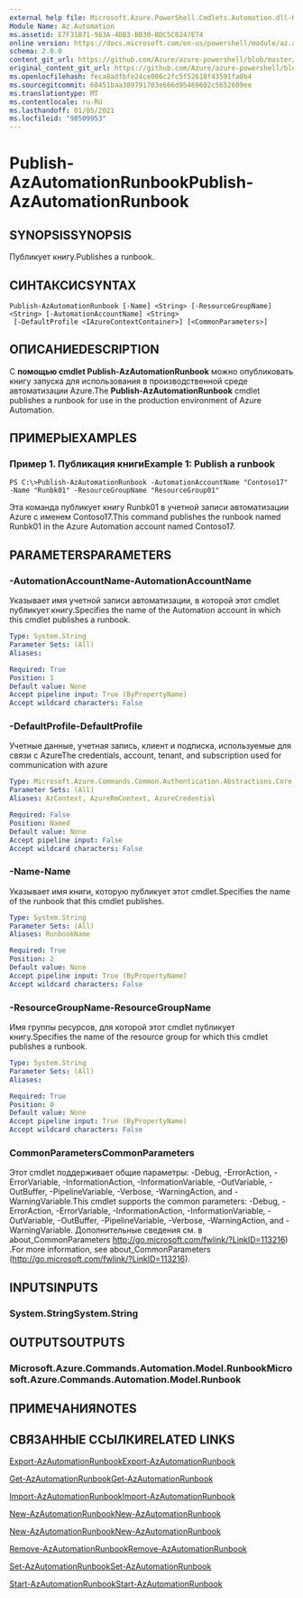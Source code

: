 ```yaml
---
external help file: Microsoft.Azure.PowerShell.Cmdlets.Automation.dll-Help.xml
Module Name: Az.Automation
ms.assetid: E7F31B71-983A-4DB3-BB30-BDC5C0247E74
online version: https://docs.microsoft.com/en-us/powershell/module/az.automation/publish-azautomationrunbook
schema: 2.0.0
content_git_url: https://github.com/Azure/azure-powershell/blob/master/src/Automation/Automation/help/Publish-AzAutomationRunbook.md
original_content_git_url: https://github.com/Azure/azure-powershell/blob/master/src/Automation/Automation/help/Publish-AzAutomationRunbook.md
ms.openlocfilehash: feca8adfbfe24ce006c2fc5f52618f43591fa0b4
ms.sourcegitcommit: 68451baa389791703e666d95469602c5652609ee
ms.translationtype: MT
ms.contentlocale: ru-RU
ms.lasthandoff: 01/05/2021
ms.locfileid: "98509953"
---
```

# <span data-ttu-id="0c468-101">Publish-AzAutomationRunbook</span><span class="sxs-lookup"><span data-stu-id="0c468-101">Publish-AzAutomationRunbook</span></span>

## <span data-ttu-id="0c468-102">SYNOPSIS</span><span class="sxs-lookup"><span data-stu-id="0c468-102">SYNOPSIS</span></span>
<span data-ttu-id="0c468-103">Публикует книгу.</span><span class="sxs-lookup"><span data-stu-id="0c468-103">Publishes a runbook.</span></span>

## <span data-ttu-id="0c468-104">СИНТАКСИС</span><span class="sxs-lookup"><span data-stu-id="0c468-104">SYNTAX</span></span>

```
Publish-AzAutomationRunbook [-Name] <String> [-ResourceGroupName] <String> [-AutomationAccountName] <String>
 [-DefaultProfile <IAzureContextContainer>] [<CommonParameters>]
```

## <span data-ttu-id="0c468-105">ОПИСАНИЕ</span><span class="sxs-lookup"><span data-stu-id="0c468-105">DESCRIPTION</span></span>
<span data-ttu-id="0c468-106">С **помощью cmdlet Publish-AzAutomationRunbook** можно опубликовать книгу запуска для использования в производственной среде автоматизации Azure.</span><span class="sxs-lookup"><span data-stu-id="0c468-106">The **Publish-AzAutomationRunbook** cmdlet publishes a runbook for use in the production environment of Azure Automation.</span></span>

## <span data-ttu-id="0c468-107">ПРИМЕРЫ</span><span class="sxs-lookup"><span data-stu-id="0c468-107">EXAMPLES</span></span>

### <span data-ttu-id="0c468-108">Пример 1. Публикация книги</span><span class="sxs-lookup"><span data-stu-id="0c468-108">Example 1: Publish a runbook</span></span>
```
PS C:\>Publish-AzAutomationRunbook -AutomationAccountName "Contoso17" -Name "Runbk01" -ResourceGroupName "ResourceGroup01"
```

<span data-ttu-id="0c468-109">Эта команда публикует книгу Runbk01 в учетной записи автоматизации Azure с именем Contoso17.</span><span class="sxs-lookup"><span data-stu-id="0c468-109">This command publishes the runbook named Runbk01 in the Azure Automation account named Contoso17.</span></span>

## <span data-ttu-id="0c468-110">PARAMETERS</span><span class="sxs-lookup"><span data-stu-id="0c468-110">PARAMETERS</span></span>

### <span data-ttu-id="0c468-111">-AutomationAccountName</span><span class="sxs-lookup"><span data-stu-id="0c468-111">-AutomationAccountName</span></span>
<span data-ttu-id="0c468-112">Указывает имя учетной записи автоматизации, в которой этот cmdlet публикует книгу.</span><span class="sxs-lookup"><span data-stu-id="0c468-112">Specifies the name of the Automation account in which this cmdlet publishes a runbook.</span></span>

```yaml
Type: System.String
Parameter Sets: (All)
Aliases:

Required: True
Position: 1
Default value: None
Accept pipeline input: True (ByPropertyName)
Accept wildcard characters: False
```

### <span data-ttu-id="0c468-113">-DefaultProfile</span><span class="sxs-lookup"><span data-stu-id="0c468-113">-DefaultProfile</span></span>
<span data-ttu-id="0c468-114">Учетные данные, учетная запись, клиент и подписка, используемые для связи с Azure</span><span class="sxs-lookup"><span data-stu-id="0c468-114">The credentials, account, tenant, and subscription used for communication with azure</span></span>

```yaml
Type: Microsoft.Azure.Commands.Common.Authentication.Abstractions.Core.IAzureContextContainer
Parameter Sets: (All)
Aliases: AzContext, AzureRmContext, AzureCredential

Required: False
Position: Named
Default value: None
Accept pipeline input: False
Accept wildcard characters: False
```

### <span data-ttu-id="0c468-115">-Name</span><span class="sxs-lookup"><span data-stu-id="0c468-115">-Name</span></span>
<span data-ttu-id="0c468-116">Указывает имя книги, которую публикует этот cmdlet.</span><span class="sxs-lookup"><span data-stu-id="0c468-116">Specifies the name of the runbook that this cmdlet publishes.</span></span>

```yaml
Type: System.String
Parameter Sets: (All)
Aliases: RunbookName

Required: True
Position: 2
Default value: None
Accept pipeline input: True (ByPropertyName)
Accept wildcard characters: False
```

### <span data-ttu-id="0c468-117">-ResourceGroupName</span><span class="sxs-lookup"><span data-stu-id="0c468-117">-ResourceGroupName</span></span>
<span data-ttu-id="0c468-118">Имя группы ресурсов, для которой этот cmdlet публикует книгу.</span><span class="sxs-lookup"><span data-stu-id="0c468-118">Specifies the name of the resource group for which this cmdlet publishes a runbook.</span></span>

```yaml
Type: System.String
Parameter Sets: (All)
Aliases:

Required: True
Position: 0
Default value: None
Accept pipeline input: True (ByPropertyName)
Accept wildcard characters: False
```

### <span data-ttu-id="0c468-119">CommonParameters</span><span class="sxs-lookup"><span data-stu-id="0c468-119">CommonParameters</span></span>
<span data-ttu-id="0c468-120">Этот cmdlet поддерживает общие параметры: -Debug, -ErrorAction, -ErrorVariable, -InformationAction, -InformationVariable, -OutVariable, -OutBuffer, -PipelineVariable, -Verbose, -WarningAction, and -WarningVariable.</span><span class="sxs-lookup"><span data-stu-id="0c468-120">This cmdlet supports the common parameters: -Debug, -ErrorAction, -ErrorVariable, -InformationAction, -InformationVariable, -OutVariable, -OutBuffer, -PipelineVariable, -Verbose, -WarningAction, and -WarningVariable.</span></span> <span data-ttu-id="0c468-121">Дополнительные сведения см. в about_CommonParameters http://go.microsoft.com/fwlink/?LinkID=113216) .</span><span class="sxs-lookup"><span data-stu-id="0c468-121">For more information, see about_CommonParameters (http://go.microsoft.com/fwlink/?LinkID=113216).</span></span>

## <span data-ttu-id="0c468-122">INPUTS</span><span class="sxs-lookup"><span data-stu-id="0c468-122">INPUTS</span></span>

### <span data-ttu-id="0c468-123">System.String</span><span class="sxs-lookup"><span data-stu-id="0c468-123">System.String</span></span>

## <span data-ttu-id="0c468-124">OUTPUTS</span><span class="sxs-lookup"><span data-stu-id="0c468-124">OUTPUTS</span></span>

### <span data-ttu-id="0c468-125">Microsoft.Azure.Commands.Automation.Model.Runbook</span><span class="sxs-lookup"><span data-stu-id="0c468-125">Microsoft.Azure.Commands.Automation.Model.Runbook</span></span>

## <span data-ttu-id="0c468-126">ПРИМЕЧАНИЯ</span><span class="sxs-lookup"><span data-stu-id="0c468-126">NOTES</span></span>

## <span data-ttu-id="0c468-127">СВЯЗАННЫЕ ССЫЛКИ</span><span class="sxs-lookup"><span data-stu-id="0c468-127">RELATED LINKS</span></span>

[<span data-ttu-id="0c468-128">Export-AzAutomationRunbook</span><span class="sxs-lookup"><span data-stu-id="0c468-128">Export-AzAutomationRunbook</span></span>](./Export-AzAutomationRunbook.md)

[<span data-ttu-id="0c468-129">Get-AzAutomationRunbook</span><span class="sxs-lookup"><span data-stu-id="0c468-129">Get-AzAutomationRunbook</span></span>](./Get-AzAutomationRunbook.md)

[<span data-ttu-id="0c468-130">Import-AzAutomationRunbook</span><span class="sxs-lookup"><span data-stu-id="0c468-130">Import-AzAutomationRunbook</span></span>](./Import-AzAutomationRunbook.md)

[<span data-ttu-id="0c468-131">New-AzAutomationRunbook</span><span class="sxs-lookup"><span data-stu-id="0c468-131">New-AzAutomationRunbook</span></span>](./New-AzAutomationRunbook.md)

[<span data-ttu-id="0c468-132">New-AzAutomationRunbook</span><span class="sxs-lookup"><span data-stu-id="0c468-132">New-AzAutomationRunbook</span></span>](./New-AzAutomationRunbook.md)

[<span data-ttu-id="0c468-133">Remove-AzAutomationRunbook</span><span class="sxs-lookup"><span data-stu-id="0c468-133">Remove-AzAutomationRunbook</span></span>](./Remove-AzAutomationRunbook.md)

[<span data-ttu-id="0c468-134">Set-AzAutomationRunbook</span><span class="sxs-lookup"><span data-stu-id="0c468-134">Set-AzAutomationRunbook</span></span>](./Set-AzAutomationRunbook.md)

[<span data-ttu-id="0c468-135">Start-AzAutomationRunbook</span><span class="sxs-lookup"><span data-stu-id="0c468-135">Start-AzAutomationRunbook</span></span>](./Start-AzAutomationRunbook.md)


